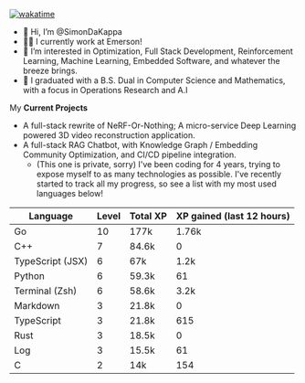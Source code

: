 
[![wakatime](https://wakatime.com/badge/user/50e6c678-94a9-4739-af51-360aeb113c51.svg)](https://wakatime.com/@50e6c678-94a9-4739-af51-360aeb113c51)

- 👋 Hi, I’m @SimonDaKappa
- 🧑‍💼 I currently work at Emerson!
- 👀 I’m interested in Optimization, Full Stack Development, Reinforcement Learning, Machine Learning, Embedded Software, and whatever the breeze brings.
- 🌱 I graduated with a B.S. Dual in Computer Science and Mathematics, with a focus in Operations Research and A.I

My **Current Projects** 
- A full-stack rewrite of NeRF-Or-Nothing; A micro-service Deep Learning powered 3D video reconstruction application.
- A full-stack RAG Chatbot, with Knowledge Graph / Embedding Community Optimization, and CI/CD pipeline integration.
  - (This one is private, sorry)
I've been coding for 4 years, trying to expose myself to as many technologies as possible. I've recently started to track all my progress, so see
a list with my most used languages below!

| Language | Level | Total XP | XP gained (last 12 hours) |
| --- | --- | --- | --- |
| Go | 10 | 177k | 1.76k |
| C++ | 7 | 84.6k | 0 |
| TypeScript (JSX) | 6 | 67k | 1.2k |
| Python | 6 | 59.3k | 61 |
| Terminal (Zsh) | 6 | 58.6k | 3.2k |
| Markdown | 3 | 21.8k | 0 |
| TypeScript | 3 | 21.8k | 615 |
| Rust | 3 | 18.5k | 0 |
| Log | 3 | 15.5k | 61 |
| C | 2 | 14k | 154 |